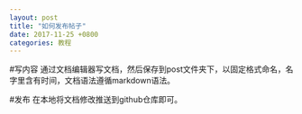 ```yaml
---
layout: post
title: "如何发布帖子"
date: 2017-11-25 +0800
categories: 教程
---
```

#写内容
通过文档编辑器写文档，然后保存到post文件夹下，以固定格式命名，名字里含有时间，文档语法遵循markdown语法。

#发布
在本地将文档修改推送到github仓库即可。


